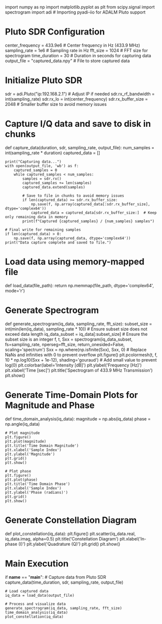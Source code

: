 import numpy as np
import matplotlib.pyplot as plt
from scipy.signal import spectrogram
import adi  # Importing pyadi-iio for ADALM Pluto support

# Pluto SDR Configuration
center_frequency = 433.9e6  # Center frequency in Hz (433.9 MHz)
sampling_rate = 1e6         # Sampling rate in Hz
fft_size = 1024             # FFT size for spectrogram
time_duration = 30          # Duration in seconds for capturing data
output_file = "captured_data.npy"  # File to store captured data

# Initialize Pluto SDR
sdr = adi.Pluto("ip:192.168.2.1")  # Adjust IP if needed
sdr.rx_rf_bandwidth = int(sampling_rate)
sdr.rx_lo = int(center_frequency)
sdr.rx_buffer_size = 2048  # Smaller buffer size to avoid memory issues

# Capture I/Q data and save to disk in chunks
def capture_data(duration, sdr, sampling_rate, output_file):
    num_samples = int(sampling_rate * duration)
    captured_data = []

    print("Capturing data...")
    with open(output_file, 'wb') as f:
        captured_samples = 0
        while captured_samples < num_samples:
            samples = sdr.rx()
            captured_samples += len(samples)
            captured_data.extend(samples)
            
            # Save to file in chunks to avoid memory issues
            if len(captured_data) >= sdr.rx_buffer_size:
                np.save(f, np.array(captured_data[:sdr.rx_buffer_size], dtype='complex64'))
                captured_data = captured_data[sdr.rx_buffer_size:]  # Keep only remaining data in memory
            print(f"Captured {captured_samples} / {num_samples} samples")
    
    # Final write for remaining samples
    if len(captured_data) > 0:
        np.save(f, np.array(captured_data, dtype='complex64'))
    print("Data capture complete and saved to file.")

# Load data using memory-mapped file
def load_data(file_path):
    return np.memmap(file_path, dtype='complex64', mode='r')

# Generate Spectrogram
def generate_spectrogram(iq_data, sampling_rate, fft_size):
    subset_size = int(min(len(iq_data), sampling_rate * 10))  # Ensure subset size does not exceed data length
    iq_data_subset = iq_data[:subset_size]  # Ensure the subset size is an integer
    f, t, Sxx = spectrogram(iq_data_subset, fs=sampling_rate, nperseg=fft_size, return_onesided=False, scaling='spectrum')
    Sxx = np.where(np.isfinite(Sxx), Sxx, 0)  # Replace NaNs and infinities with 0 to prevent overflow
    plt.figure()
    plt.pcolormesh(t, f, 10 * np.log10(Sxx + 1e-12), shading='gouraud')  # Add small value to prevent log(0)
    plt.colorbar(label='Intensity [dB]')
    plt.ylabel('Frequency [Hz]')
    plt.xlabel('Time [sec]')
    plt.title('Spectrogram of 433.9 MHz Transmission')
    plt.show()

# Generate Time-Domain Plots for Magnitude and Phase
def time_domain_analysis(iq_data):
    magnitude = np.abs(iq_data)
    phase = np.angle(iq_data)
    
    # Plot magnitude
    plt.figure()
    plt.plot(magnitude)
    plt.title('Time Domain Magnitude')
    plt.xlabel('Sample Index')
    plt.ylabel('Magnitude')
    plt.grid()
    plt.show()
    
    # Plot phase
    plt.figure()
    plt.plot(phase)
    plt.title('Time Domain Phase')
    plt.xlabel('Sample Index')
    plt.ylabel('Phase (radians)')
    plt.grid()
    plt.show()

# Generate Constellation Diagram
def plot_constellation(iq_data):
    plt.figure()
    plt.scatter(iq_data.real, iq_data.imag, alpha=0.5)
    plt.title('Constellation Diagram')
    plt.xlabel('In-phase (I)')
    plt.ylabel('Quadrature (Q)')
    plt.grid()
    plt.show()

# Main Execution
if __name__ == "__main__":
    # Capture data from Pluto SDR
    capture_data(time_duration, sdr, sampling_rate, output_file)
    
    # Load captured data
    iq_data = load_data(output_file)
    
    # Process and visualize data
    generate_spectrogram(iq_data, sampling_rate, fft_size)
    time_domain_analysis(iq_data)
    plot_constellation(iq_data)
